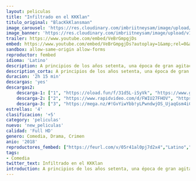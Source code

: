```yaml
---
layout: peliculas
title: "Infiltrado en el KKKlan"
titulo_original: "BlacKkKlansman"
image_carousel: 'https://res.cloudinary.com/imbriitneysam/image/upload/v1542233813/infiltrado-poster-min.jpg'
image_banner: 'https://res.cloudinary.com/imbriitneysam/image/upload/v1542233814/infiltrado-banner-min.jpg'
trailer: https://www.youtube.com/embed/VeBrGmpgjDs
embed: https://www.youtube.com/embed/VeBrGmpgjDs?autoplay=1&amp;rel=0&amp;hd=1&border=0&wmode=opaque&enablejsapi=1&modestbranding=1&controls=1&showinfo=0
sandbox: allow-same-origin allow-forms
reproductor: fembed
idioma: 'Latino'
description: A principios de los años setenta, una época de gran agitación social con la encarnizada lucha por los derechos civiles como telón de fondo, Ron Stallworth se convierte en el primer detective negro del departamento de policía de Colorado Springs, pero es recibido con escepticismo y hostilidad por los mandos y los agentes. Sin amedrentarse, decide seguir adelante y hacer algo por su comunidad llevando a cabo una misión muy peligrosa, infiltrarse en el Ku Klux Klan y exponerlo ante la ciudad.
description_corta: A principios de los años setenta, una época de gran agitación social con la encarnizada lucha por los derechos civiles como telón de fondo, Ron Stallworth se convierte en el primer detective negro del departamento de policía de...
duracion: '2h 15 min'
descargas: 'yes'
descargas2:
    descarga-1: ["1", "https://oload.fun/f/31d5L-iSyVk", "https://www.google.com/s2/favicons?domain=openload.co","OpenLoad","https://res.cloudinary.com/imbriitneysam/image/upload/v1541473684/mexico.png", "Latino", "Full HD"]
    descarga-2: ["2", "https://www.rapidvideo.com/d/FWIU27FHOV", "https://www.google.com/s2/favicons?domain=www.rapidvideo.com","RapidVideo","https://res.cloudinary.com/imbriitneysam/image/upload/v1541473684/mexico.png", "Latino", "Full HD"]
    descarga-3: ["3", "https://mega.nz/#!GvYiwYbb!yLPwndwjOS_UjaqGsm4iCJ65wKCKDY77LMHaiFieQrI", "https://www.google.com/s2/favicons?domain=mega.nz","Mega","https://res.cloudinary.com/imbriitneysam/image/upload/v1541473684/mexico.png", "Latino", "Full HD"]
estrellas: '4'
clasificacion: '+5'
category: 'peliculas'
nuevo: 'new_peliculas'
calidad: 'Full HD'
genero: Comedia, Drama, Crimen
anio: '2018'
reproductores_fembed: ["https://feurl.com/v/05r41al0pj7d2x4","Latino","https://feurl.com/v/w3516in8zqm0ylz","Latino","https://jplayer.club/v/k8q0es3m16nn84-","Latino","https://animekao.xyz/v/13mkztjn2-ne2p1","Latino","https://femax20.com/v/z75m0tjnd-leemd","Latino"]
tags:
- Comedia
twitter_text: Infiltrado en el KKKlan
introduction: A principios de los años setenta, una época de gran agitación social con la encarnizada lucha por los derechos civiles como telón de fondo, Ron Stallworth se convierte en el primer detective negro del departamento de policía de
---
```



 







